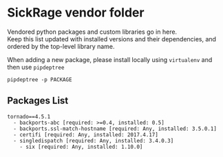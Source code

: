 SickRage vendor folder
======================

Vendored python packages and custom libraries go in here.<br/>
Keep this list updated with installed versions and their dependencies,
and ordered by the top-level library name.

When adding a new package, please install locally using `virtualenv` and then use `pipdeptree`
```
pipdeptree -p PACKAGE
```


Packages List
----------------
```
tornado==4.5.1
  - backports-abc [required: >=0.4, installed: 0.5]
  - backports.ssl-match-hostname [required: Any, installed: 3.5.0.1]
  - certifi [required: Any, installed: 2017.4.17]
  - singledispatch [required: Any, installed: 3.4.0.3]
    - six [required: Any, installed: 1.10.0]
```
